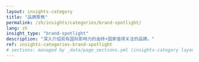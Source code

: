 ```yaml
---
layout: insights-category
title: "品牌聚焦"
permalink: /zh/insights/categories/brand-spotlight/
lang: zh
insight_type: "brand-spotlight"
description: "深入介绍具有国际影响力的金砖+国家值得关注的品牌。"
ref: insights-categories-brand-spotlight
# sections: managed by _data/page_sections.yml (insights-category layout)
---
```

